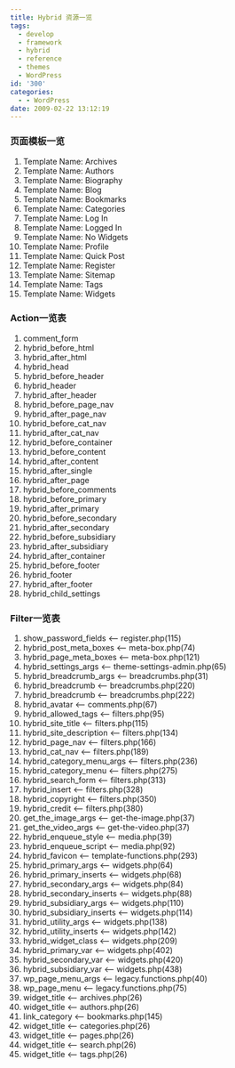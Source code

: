 ```yaml
---
title: Hybrid 资源一览
tags:
  - develop
  - framework
  - hybrid
  - reference
  - themes
  - WordPress
id: '300'
categories:
  - - WordPress
date: 2009-02-22 13:12:19
---
```



<!-- more -->
### 页面模板一览

1.  Template Name: Archives
2.  Template Name: Authors
3.  Template Name: Biography
4.  Template Name: Blog
5.  Template Name: Bookmarks
6.  Template Name: Categories
7.  Template Name: Log In
8.  Template Name: Logged In
9.  Template Name: No Widgets
10.  Template Name: Profile
11.  Template Name: Quick Post
12.  Template Name: Register
13.  Template Name: Sitemap
14.  Template Name: Tags
15.  Template Name: Widgets

### Action一览表

1.  comment_form
2.  hybrid_before_html
3.  hybrid_after_html
4.  hybrid_head
5.  hybrid_before_header
6.  hybrid_header
7.  hybrid_after_header
8.  hybrid_before_page_nav
9.  hybrid_after_page_nav
10.  hybrid_before_cat_nav
11.  hybrid_after_cat_nav
12.  hybrid_before_container
13.  hybrid_before_content
14.  hybrid_after_content
15.  hybrid_after_single
16.  hybrid_after_page
17.  hybrid_before_comments
18.  hybrid_before_primary
19.  hybrid_after_primary
20.  hybrid_before_secondary
21.  hybrid_after_secondary
22.  hybrid_before_subsidiary
23.  hybrid_after_subsidiary
24.  hybrid_after_container
25.  hybrid_before_footer
26.  hybrid_footer
27.  hybrid_after_footer
28.  hybrid_child_settings

### Filter一览表

1.  show_password_fields <-- register.php(115)
2.  hybrid_post_meta_boxes <-- meta-box.php(74)
3.  hybrid_page_meta_boxes <-- meta-box.php(121)
4.  hybrid_settings_args <-- theme-settings-admin.php(65)
5.  hybrid_breadcrumb_args <-- breadcrumbs.php(31)
6.  hybrid_breadcrumb <-- breadcrumbs.php(220)
7.  hybrid_breadcrumb <-- breadcrumbs.php(222)
8.  hybrid_avatar <-- comments.php(67)
9.  hybrid_allowed_tags <-- filters.php(95)
10.  hybrid_site_title <-- filters.php(115)
11.  hybrid_site_description <-- filters.php(134)
12.  hybrid_page_nav <-- filters.php(166)
13.  hybrid_cat_nav <-- filters.php(189)
14.  hybrid_category_menu_args <-- filters.php(236)
15.  hybrid_category_menu <-- filters.php(275)
16.  hybrid_search_form <-- filters.php(313)
17.  hybrid_insert <-- filters.php(328)
18.  hybrid_copyright <-- filters.php(350)
19.  hybrid_credit <-- filters.php(380)
20.  get_the_image_args <-- get-the-image.php(37)
21.  get_the_video_args <-- get-the-video.php(37)
22.  hybrid_enqueue_style <-- media.php(39)
23.  hybrid_enqueue_script <-- media.php(92)
24.  hybrid_favicon <-- template-functions.php(293)
25.  hybrid_primary_args <-- widgets.php(64)
26.  hybrid_primary_inserts <-- widgets.php(68)
27.  hybrid_secondary_args <-- widgets.php(84)
28.  hybrid_secondary_inserts <-- widgets.php(88)
29.  hybrid_subsidiary_args <-- widgets.php(110)
30.  hybrid_subsidiary_inserts <-- widgets.php(114)
31.  hybrid_utility_args <-- widgets.php(138)
32.  hybrid_utility_inserts <-- widgets.php(142)
33.  hybrid_widget_class <-- widgets.php(209)
34.  hybrid_primary_var <-- widgets.php(402)
35.  hybrid_secondary_var <-- widgets.php(420)
36.  hybrid_subsidiary_var <-- widgets.php(438)
37.  wp_page_menu_args <-- legacy.functions.php(40)
38.  wp_page_menu <-- legacy.functions.php(75)
39.  widget_title <-- archives.php(26)
40.  widget_title <-- authors.php(26)
41.  link_category <-- bookmarks.php(145)
42.  widget_title <-- categories.php(26)
43.  widget_title <-- pages.php(26)
44.  widget_title <-- search.php(26)
45.  widget_title <-- tags.php(26)